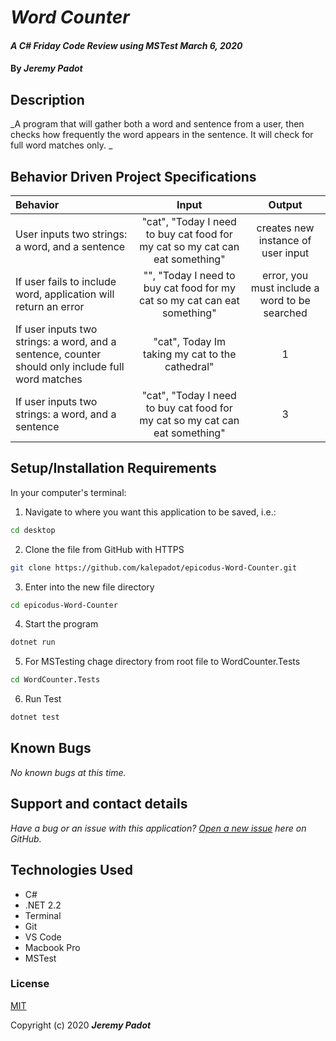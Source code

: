 # _Word Counter_

#### _A C# Friday Code Review using MSTest March 6, 2020_

#### By _**Jeremy Padot**_


## Description

_A program that will gather both a word and sentence from a user, then checks how frequently the word appears in the sentence. It will check for full word matches only. _



## Behavior Driven Project Specifications

| Behavior | Input | Output |
|:---|:---:|:---:|
| User inputs two strings: a word, and a sentence| "cat", "Today I need to buy cat food for my cat so my cat can eat something" | creates new instance of user input |
| If user fails to include word, application will return an error | "", "Today I need to buy cat food for my cat so my cat can eat something"| error, you must include a word to be searched |
| If user inputs two strings: a word, and a sentence, counter should only include full word matches| "cat", Today Im taking my cat to the cathedral" | 1 |
| If user inputs two strings: a word, and a sentence| "cat", "Today I need to buy cat food for my cat so my cat can eat something" | 3 |

## Setup/Installation Requirements

In your computer's terminal:

1. Navigate to where you want this application to be saved, i.e.:
```sh
cd desktop
```
2. Clone the file from GitHub with HTTPS
```sh
git clone https://github.com/kalepadot/epicodus-Word-Counter.git
```
3.  Enter into the new file directory
```sh
cd epicodus-Word-Counter
```
4.  Start the program
```sh
dotnet run
```
5. For MSTesting chage directory from root file to WordCounter.Tests
```sh
cd WordCounter.Tests
```
6. Run Test
```sh
dotnet test
```


## Known Bugs

_No known bugs at this time._

## Support and contact details

_Have a bug or an issue with this application? [Open a new issue](https://github.com/kalepadot/epicodus-Word-Counter/issues) here on GitHub._

## Technologies Used

* C#
* .NET 2.2
* Terminal
* Git
* VS Code
* Macbook Pro
* MSTest

### License

[MIT](https://choosealicense.com/licenses/mit/)

Copyright (c) 2020 **_Jeremy Padot_**